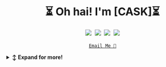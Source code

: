 

<!-- Title -->
<h1 align="center" title="Hey!">⏳ Oh hai! I'm [CASK]⏳</h1>


<!-- Social Links-->
<p align="center">
   <kbd>
  <a href="https://twitter.com/CaskJT" title="Twitter - @CaskJT"><img src="https://img.shields.io/badge/-@CaskJT-00acee?style=flat&logo=Twitter&logoColor=white" /></a>
  <a href="https://www.linkedin.com/in/linkedcask" title="LinkedIn - Alicia Sykes"><img src="https://img.shields.io/badge/-Cask J. Thomson-0072b1?style=flat&logo=Linkedin&logoColor=white" /></a>
  <a href="https://github.com/CASKexe" title="GitHub - @CASKexe"><img src="https://img.shields.io/badge/-CASKexe-3a3a3a?style=flat&logo=GitHub&logoColor=white" /></a>
    <a href="https://CASK.zone" title="My website / random blog"><img src="https://img.shields.io/badge/web/blog-CASK.zone-blue" /></a>
  </kbd>
</p>

<!-- Email -->
<p align="center">
<a href="mailto:exe@cask.zone" title="Email Address"><code>Email Me 📧</code></a>
</p>
   
<!-- collapsible -->  
<details>
   <summary><b>↕️ Expand for more!</b></summary>
   
   <br>
   
<!-- About -->
<details>
  <summary><b>👤 Who?</b></summary>
    <p>
      <img align="left" width="250" src="https://github.com/Caskexe/CASKexe/blob/main/cask-becomes-the-tree.png" alt="Cask J. Thomson" />
      
<blockquote>
I am Callum Cask-Joseph Thomson. Most people call me Cask!

At the age of 15, I embarked on my career by founding a web design business that specialized in comprehensive branding solutions, encompassing logos, design, and brand identities. My love for media and music had already been kindled during childhood, where I spent most of my time designing album covers and band logos.

Since then, I have created and developed multiple brands, products, and applications, while also working as a system administrator for both local and remote data centres. My fervour for cybersecurity led me to write a book on the topic, titled Under Constant Supervision.

I possess a keen attention to detail when it comes to digital "hygiene" and have established various folder structures and file naming conventions. These methods may prove beneficial to you or spark inspiration for developing your own system...or not 😂

When I'm not engrossed in the digital realm, you can find me at a synthesizer or an old analog sound desk, surrounded by reel-to-reels and vintage equipment. My growing passion for high-resolution audio and the interplay between analog and digital sound only continues to expand.
</blockquote>
    
----
<!--  Skills -->  
<details>
  <summary><b>🛠️ Skillzz</b></summary>
<p>

| **Category** | **Experience** |
| - | - |
**Languages** | ![JavaScript](https://img.shields.io/static/v1?label=&message=JavaScript&color=F7DF1E&logo=javascript&logoColor=FFFFFF) ![HTML](https://img.shields.io/static/v1?label=&message=HTML&color=orange&logo=html5&logoColor=FFFFFF)  ![CSS](https://img.shields.io/static/v1?label=&message=CSS&color=orange&logo=css3&logoColor=FFFFFF)  ![PHP](https://img.shields.io/static/v1?label=&message=PHP&color=777BB4&logo=php&logoColor=FFFFFF)   ![XML](https://img.shields.io/static/v1?label=&message=XML&color=red) ![Python](https://img.shields.io/static/v1?label=&message=Python&color=3C78A9&logo=python&logoColor=FFFFFF)       ![Markdown](https://img.shields.io/static/v1?label=&message=Markdown&color=000000&logo=markdown&logoColor=FFFFFF) ![Kotlin](https://img.shields.io/static/v1?label=&message=Kotlin&color=7F52FF&logo=kotlin&logoColor=FFFFFF)
**Applications** |   ![Photoshop](https://img.shields.io/static/v1?label=&message=Adobe%20Photoshop&color=blue&logo=adobephotoshop&logoColor=FFFFFF)   ![Illustrator](https://img.shields.io/static/v1?label=&message=Adobe%20Illustrator&color=orange&logo=adobeillustrator&logoColor=FFFFFF) ![Lightroom](https://img.shields.io/static/v1?label=&message=Adobe%20Lightroom&color=darkblue&logo=adobelightroom&logoColor=FFFFFF) ![Premier ePro](https://img.shields.io/static/v1?label=&message=Adobe%20Premiere%20Pro&color=purple&logo=adobepremierepro&logoColor=FFFFFF) ![After Effects](https://img.shields.io/static/v1?label=&message=Adobe%20After%20Effects&color=darkblue&logo=adobeaftereffects&logoColor=FFFFFF) ![XD](https://img.shields.io/static/v1?label=&message=Adobe%20XD&color=red&logo=adobeaftereffects&logoColor=FFFFFF) ![InDesign](https://img.shields.io/static/v1?label=&message=Adobe%20InDesign&color=darkred&logo=adobeindesign&logoColor=FFFFFF) ![Corel](https://img.shields.io/static/v1?label=&message=Corel%20Suite&color=darkred&logo=corel&logoColor=FFFFFF)  ![3DS](https://img.shields.io/static/v1?label=&message=Autodesk%203DSMax&color=green&logo=autodesk&logoColor=FFFFFF) ![Cinema 4D](https://img.shields.io/static/v1?label=&message=Cinema%204D&color=blue&logo=cinema4d&logoColor=FFFFFF) ![Blender](https://img.shields.io/static/v1?label=&message=Blender&color=orange&logo=blender&logoColor=FFFFFF) ![Unreal Engine](https://img.shields.io/static/v1?label=&message=Unreal%20Engine&color=black&logo=unrealengine&logoColor=FFFFFF) ![Unity](https://img.shields.io/static/v1?label=&message=Unity&color=black&logo=unity&logoColor=FFFFFF)  ![VS Code](https://img.shields.io/static/v1?label=&message=VS%20Code&color=9013FE&logo=visualstudiocode&logoColor=FFFFFF)![Android Studio](https://img.shields.io/static/v1?label=&message=Android%20Studio&color=3DDC84&logo=androidstudio&logoColor=FFFFFF)
**Cloud** | ![Azure](https://img.shields.io/static/v1?label=&message=Azure&color=0078D4&logo=microsoftazure&logoColor=FFFFFF)  ![AWS](https://img.shields.io/static/v1?label=&message=AWS&color=orange&logo=amazon&logoColor=FFFFFF) ![Alibaba](https://img.shields.io/static/v1?label=&message=Alibaba%20Cloud&color=darkorange&logo=alibabacloud&logoColor=FFFFFF) ![Heroku](https://img.shields.io/static/v1?label=&message=Heroku&color=430098&logo=heroku&logoColor=FFFFFF)    ![Google Cloud](https://img.shields.io/static/v1?label=&message=Google%20Cloud&color=4285F4&logo=googlecloud&logoColor=FFFFFF) ![Docker](https://img.shields.io/static/v1?label=&message=Docker&color=2496ED&logo=docker&logoColor=FFFFFF)   ![Kubernetes](https://img.shields.io/static/v1?label=&message=Kubernetes&color=yellow&logo=Kubernetes&logoColor=FFFFFF)
**Operating Systems** | ![Windows](https://img.shields.io/static/v1?label=&message=Windows&color=blue&logo=windows&logoColor=white)  ![Mac OS](https://img.shields.io/static/v1?label=&message=Mac%20OS&color=silver&logo=apple&logoColor=black) ![Ubuntu](https://img.shields.io/static/v1?label=&message=Ubuntu&color=orange&logo=ubuntu&logoColor=000000)  ![CentOS](https://img.shields.io/static/v1?label=&message=CentOS&color=orange&logo=linux&logoColor=000000) ![Debian](https://img.shields.io/static/v1?label=&message=Debian&color=orange&logo=debian&logoColor=000000) ![Fedora](https://img.shields.io/static/v1?label=&message=Fedora&color=orange&logo=fedora&logoColor=000000) ![Mint](https://img.shields.io/static/v1?label=&message=Mint&color=orange&logo=linuxmint&logoColor=000000) ![Android](https://img.shields.io/static/v1?label=&message=Android&color=3DDC84&logo=android&logoColor=FFFFFF) 
**Frameworks / Platforms** |![cPanel](https://img.shields.io/static/v1?label=&message=cPanel&color=white&logo=cpanel&logoColor=black)  ![WordPress](https://img.shields.io/static/v1?label=&message=WordPress&color=blue&logo=wordpress&logoColor=FFFFFF) ![Jekyll](https://img.shields.io/static/v1?label=&message=jekyll&color=blue&logo=jekyll&logoColor=FFFFFF) ![Bootstrap](https://img.shields.io/static/v1?label=&message=Bootsrap&color=darkblue&logo=bootstrap&logoColor=FFFFFF) ![Node.js](https://img.shields.io/static/v1?label=&message=Node.js&color=339933&logo=nodedotjs&logoColor=FFFFFF) ![Angular](https://img.shields.io/static/v1?label=&message=Angular&color=red&logo=angular&logoColor=FFFFFF) ![Ionic](https://img.shields.io/static/v1?label=&message=Ionic&color=blue&logo=ionic&logoColor=FFFFFF)

